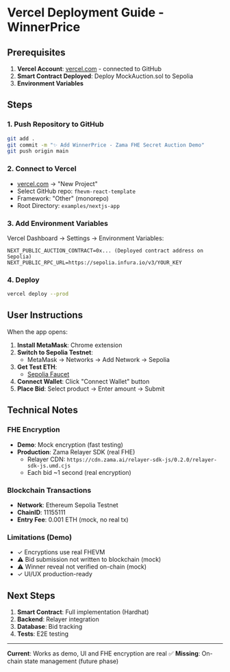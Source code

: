 # Vercel Deployment Guide - WinnerPrice

## Prerequisites

1. **Vercel Account**: [vercel.com](https://vercel.com) - connected to GitHub
2. **Smart Contract Deployed**: Deploy MockAuction.sol to Sepolia
3. **Environment Variables**

## Steps

### 1. Push Repository to GitHub
```bash
git add .
git commit -m "✨ Add WinnerPrice - Zama FHE Secret Auction Demo"
git push origin main
```

### 2. Connect to Vercel
- [vercel.com](https://vercel.com) → "New Project"
- Select GitHub repo: `fhevm-react-template`
- Framework: "Other" (monorepo)
- Root Directory: `examples/nextjs-app`

### 3. Add Environment Variables
Vercel Dashboard → Settings → Environment Variables:

```
NEXT_PUBLIC_AUCTION_CONTRACT=0x... (Deployed contract address on Sepolia)
NEXT_PUBLIC_RPC_URL=https://sepolia.infura.io/v3/YOUR_KEY
```

### 4. Deploy
```bash
vercel deploy --prod
```

## User Instructions

When the app opens:

1. **Install MetaMask**: Chrome extension
2. **Switch to Sepolia Testnet**: 
   - MetaMask → Networks → Add Network → Sepolia
3. **Get Test ETH**: 
   - [Sepolia Faucet](https://www.alchemy.com/faucets/ethereum-sepolia)
4. **Connect Wallet**: Click "Connect Wallet" button
5. **Place Bid**: Select product → Enter amount → Submit

## Technical Notes

### FHE Encryption
- **Demo**: Mock encryption (fast testing)
- **Production**: Zama Relayer SDK (real FHE)
  - Relayer CDN: `https://cdn.zama.ai/relayer-sdk-js/0.2.0/relayer-sdk-js.umd.cjs`
  - Each bid ~1 second (real encryption)

### Blockchain Transactions
- **Network**: Ethereum Sepolia Testnet
- **ChainID**: 11155111
- **Entry Fee**: 0.001 ETH (mock, no real tx)

### Limitations (Demo)
- ✓ Encryptions use real FHEVM
- ⚠ Bid submission not written to blockchain (mock)
- ⚠ Winner reveal not verified on-chain (mock)
- ✓ UI/UX production-ready

## Next Steps

1. **Smart Contract**: Full implementation (Hardhat)
2. **Backend**: Relayer integration
3. **Database**: Bid tracking
4. **Tests**: E2E testing

---

**Current**: Works as demo, UI and FHE encryption are real ✅
**Missing**: On-chain state management (future phase)
